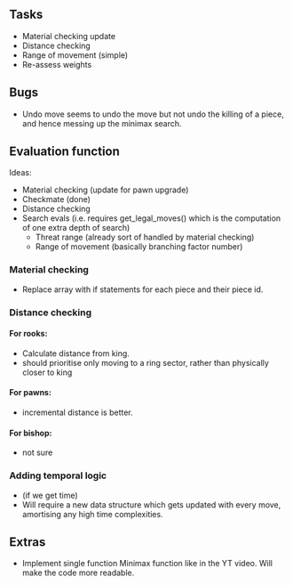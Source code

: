 ## Tasks

- Material checking update
- Distance checking
- Range of movement (simple)
- Re-assess weights

## Bugs

- Undo move seems to undo the move but not undo the killing of a piece, and hence messing up the minimax search.

## Evaluation function

Ideas:

- Material checking (update for pawn upgrade)
- Checkmate (done)
- Distance checking
- Search evals
  (i.e. requires get_legal_moves() which is the computation of one extra depth of search)
  - Threat range (already sort of handled by material checking)
  - Range of movement (basically branching factor number)

### Material checking

- Replace array with if statements for each piece and their piece id.

### Distance checking

#### For rooks:

- Calculate distance from king.
- should prioritise only moving to a ring sector, rather than physically closer to king

#### For pawns:

- incremental distance is better.

#### For bishop:

- not sure

### Adding temporal logic

- (if we get time)
- Will require a new data structure which gets updated with every move, amortising any high time complexities.

## Extras

- Implement single function Minimax function like in the YT video. Will make the code more readable.
